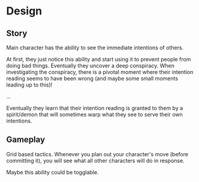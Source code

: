 # Design

## Story

Main character has the ability to see the immediate intentions of others.

At first, they just notice this ability and start using it to prevent people
from doing bad things.
Eventually they uncover a deep conspiracy.
When investigating the conspiracy, there is a pivotal moment where their
intention reading seems to have been wrong (and maybe some small moments leading
up to this)!

...

Eventually they learn that their intention reading is granted to them by a
spirit/demon that will sometimes warp what they see to serve their own
intentions.


## Gameplay

Grid based tactics.
Whenever you plan out your character's move (before committing it), you will see
what all other characters will do in response.

Maybe this ability could be togglable.
